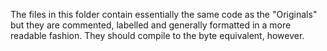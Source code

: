 The files in this folder contain essentially the same code as the "Originals" but they are commented, labelled and generally formatted in a more readable fashion. They should compile to the byte equivalent, however.
